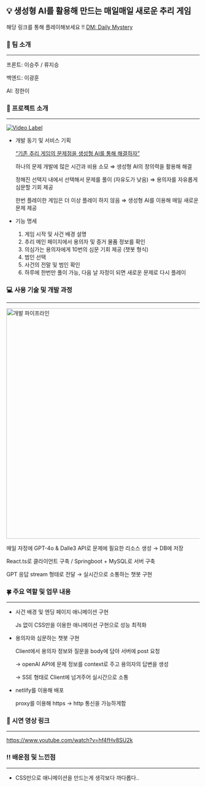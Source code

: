 
## 💡 생성형 AI를 활용해 만드는 매일매일 새로운 추리 게임

해당 링크를 통해 플레이해보세요 !!
[DM: Daily Mystery](https://dailymystery.netlify.app/)

### 👫 팀 소개

---

프론트: 이승주 / 류지승

백엔드: 이광훈

AI: 정한이


### 📜 프로젝트 소개

---

[![Video Label](http://img.youtube.com/vi/hf4fHv8SU2k/0.jpg)](https://youtu.be/hf4fHv8SU2k)

- 개발 동기 및 서비스 기획
    
    <ins>“기존 추리 게임의 문제점을 생성형 AI를 통해 해결하자”</ins>
    
    하나의 문제 개발에 많은 시간과 비용 소모 ⇒ 생성형 AI의 창의력을 활용해 해결
    
    정해진 선택지 내에서 선택해서 문제를 풀이 (자유도가 낮음) ⇒ 용의자를 자유롭게 심문할 기회 제공
    
    한번 플레이한 게임은 더 이상 플레이 하지 않음 ⇒ 생성형 AI를 이용해 매일 새로운 문제 제공
    
- 기능 명세
    1. 게임 시작 및 사건 배경 설명
    2. 추리 메인 페이지에서 용의자 및 증거 물품 정보를 확인
    3. 의심가는 용의자에게 10번의 심문 기회 제공 (챗봇 형식)
    4. 범인 선택
    5. 사건의 전말 및 범인 확인
    6. 하루에 한번만 풀이 가능, 다음 날 자정이 되면 새로운 문제로 다시 플레이

### 💻 사용 기술 및 개발 과정

---

<img width="600" alt="개발 파이프라인" src="https://github.com/user-attachments/assets/1babbd15-38b0-446d-9645-62eac81df2e9">

매일 자정에 GPT-4o & Dalle3 API로 문제에 필요한 리소스 생성 → DB에 저장

React.ts로 클라이언트 구축 / Springboot + MySQL로 서버 구축

GPT 응답 stream 형태로 전달 → 실시간으로 소통하는 챗봇 구현

### 🍀 주요 역할 및 업무 내용

---

- 사건 배경 및 엔딩 페이지 애니메이션 구현
    
    Js 없이 CSS만을 이용한 애니메이션 구현으로 성능 최적화
    
- 용의자와 심문하는 챗봇 구현
    
    Client에서 용의자 정보와 질문을 body에 담아 서버에 post 요청
    
    → openAI API에 문제 정보를 context로 주고 용의자의 답변을 생성
    
    → SSE 형태로 Client에 넘겨주어 실시간으로 소통 
    
- netlify를 이용해 배포
    
    proxy를 이용해 https → http 통신을 가능하게함
    

### 🔗 시연 영상 링크

---

https://www.youtube.com/watch?v=hf4fHv8SU2k

### ‼️ 배운점 및 느낀점

---

- CSS만으로 애니메이션을 만드는게 생각보다 까다롭다..
